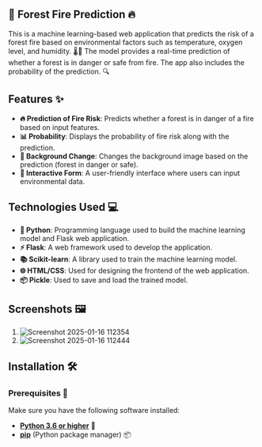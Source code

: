 ## 🌲 Forest Fire Prediction 🔥

This is a machine learning-based web application that predicts the risk of a forest fire based on environmental factors such as temperature, oxygen level, and humidity. 🌡️💨 The model provides a real-time prediction of whether a forest is in danger or safe from fire. The app also includes the probability of the prediction. 🔍

## Features ✨

- **🔥 Prediction of Fire Risk**: Predicts whether a forest is in danger of a fire based on input features.
- **📊 Probability**: Displays the probability of fire risk along with the prediction.
- **🌿 Background Change**: Changes the background image based on the prediction (forest in danger or safe).
- **📝 Interactive Form**: A user-friendly interface where users can input environmental data.

## Technologies Used 💻

- **🐍 Python**: Programming language used to build the machine learning model and Flask web application.
- **⚡ Flask**: A web framework used to develop the application.
- **📚 Scikit-learn**: A library used to train the machine learning model.
- **🌐 HTML/CSS**: Used for designing the frontend of the web application.
- **📦 Pickle**: Used to save and load the trained model.

## Screenshots 🖼️

1. ![Screenshot 2025-01-16 112354](https://github.com/user-attachments/assets/cd49f08b-987f-42cb-b7c5-cd35be2e4e0e)
2. ![Screenshot 2025-01-16 112444](https://github.com/user-attachments/assets/66cf8e2a-9c99-405b-bc48-911c5a9bf0b3)

## Installation 🛠️

### Prerequisites 📌

Make sure you have the following software installed:
- **[Python 3.6 or higher](https://www.python.org/downloads/)** 🐍
- **[pip](https://pip.pypa.io/en/stable/)** (Python package manager) 📦
